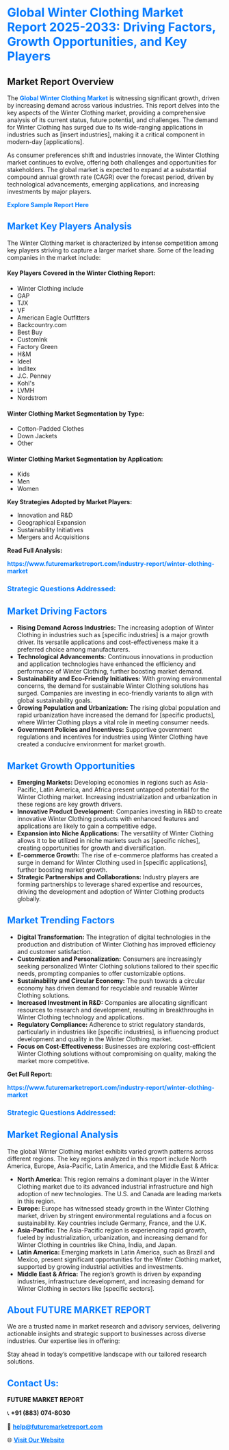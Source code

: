 <h1 style="color: #007BFF;">Global Winter Clothing Market Report 2025-2033: Driving Factors, Growth Opportunities, and Key Players</h1>

<section id="overview">
<h2>Market Report Overview</h2>
<p>The <a href="https://www.futuremarketreport.com/industry-report/winter-clothing-market" style="color: #007BFF; text-decoration: none;"><strong>Global Winter Clothing Market</strong></a> is witnessing significant growth, driven by increasing demand across various industries. This report delves into the key aspects of the Winter Clothing market, providing a comprehensive analysis of its current status, future potential, and challenges. The demand for Winter Clothing has surged due to its wide-ranging applications in industries such as [insert industries], making it a critical component in modern-day [applications].</p>
<p>As consumer preferences shift and industries innovate, the Winter Clothing market continues to evolve, offering both challenges and opportunities for stakeholders. The global market is expected to expand at a substantial compound annual growth rate (CAGR) over the forecast period, driven by technological advancements, emerging applications, and increasing investments by major players.</p>
</section>

<section id="overview">
<p><a href="https://www.futuremarketreport.com/request-sample/reportId=100064" style="color: #007BFF; text-decoration: none;"><strong>Explore Sample Report Here</strong></a></p>
</section>

<section id="key-players">
<h2 style="color: #007BFF;">Market Key Players Analysis</h2>
<p>The Winter Clothing market is characterized by intense competition among key players striving to capture a larger market share. Some of the leading companies in the market include:</p>
<h4>Key Players Covered in the Winter Clothing Report:</h4>
<ul><li>Winter Clothing include</li><li>GAP</li><li>TJX</li><li>VF</li><li>American Eagle Outfitters</li><li>Backcountry.com</li><li>Best Buy</li><li>CustomInk</li><li>Factory Green</li><li>H&amp;M</li><li>Ideel</li><li>Inditex</li><li>J.C. Penney</li><li>Kohl&#039;s</li><li>LVMH</li><li>Nordstrom</li></ul>
<h4>Winter Clothing Market Segmentation by Type:</h4>
<ul><li>Cotton-Padded Clothes</li><li>Down Jackets</li><li>Other</li></ul>

<h4>Winter Clothing Market Segmentation by Application:</h4>
<ul><li>Kids</li><li>Men</li><li>Women</li></ul>
<p><strong>Key Strategies Adopted by Market Players:</strong></p>
<ul>
<li>Innovation and R&D</li>
<li>Geographical Expansion</li>
<li>Sustainability Initiatives</li>
<li>Mergers and Acquisitions</li>
</ul>
</section>

<section>
<p><strong>Read Full Analysis: </strong></p><a href="https://www.futuremarketreport.com/industry-report/winter-clothing-market" style="color: #007BFF; text-decoration: none;"><strong>https://www.futuremarketreport.com/industry-report/winter-clothing-market</strong></a>
<h3 style="color: #007BFF;">Strategic Questions Addressed:</h3>
</section>

<section id="driving-factors">
<h2 style="color: #007BFF;">Market Driving Factors</h2>
<ul>
<li><strong>Rising Demand Across Industries:</strong> The increasing adoption of Winter Clothing in industries such as [specific industries] is a major growth driver. Its versatile applications and cost-effectiveness make it a preferred choice among manufacturers.</li>
<li><strong>Technological Advancements:</strong> Continuous innovations in production and application technologies have enhanced the efficiency and performance of Winter Clothing, further boosting market demand.</li>
<li><strong>Sustainability and Eco-Friendly Initiatives:</strong> With growing environmental concerns, the demand for sustainable Winter Clothing solutions has surged. Companies are investing in eco-friendly variants to align with global sustainability goals.</li>
<li><strong>Growing Population and Urbanization:</strong> The rising global population and rapid urbanization have increased the demand for [specific products], where Winter Clothing plays a vital role in meeting consumer needs.</li>
<li><strong>Government Policies and Incentives:</strong> Supportive government regulations and incentives for industries using Winter Clothing have created a conducive environment for market growth.</li>
</ul>
</section>

<section id="growth-opportunities">
<h2 style="color: #007BFF;">Market Growth Opportunities</h2>
<ul>
<li><strong>Emerging Markets:</strong> Developing economies in regions such as Asia-Pacific, Latin America, and Africa present untapped potential for the Winter Clothing market. Increasing industrialization and urbanization in these regions are key growth drivers.</li>
<li><strong>Innovative Product Development:</strong> Companies investing in R&D to create innovative Winter Clothing products with enhanced features and applications are likely to gain a competitive edge.</li>
<li><strong>Expansion into Niche Applications:</strong> The versatility of Winter Clothing allows it to be utilized in niche markets such as [specific niches], creating opportunities for growth and diversification.</li>
<li><strong>E-commerce Growth:</strong> The rise of e-commerce platforms has created a surge in demand for Winter Clothing used in [specific applications], further boosting market growth.</li>
<li><strong>Strategic Partnerships and Collaborations:</strong> Industry players are forming partnerships to leverage shared expertise and resources, driving the development and adoption of Winter Clothing products globally.</li>
</ul>
</section>

<section id="trending-factors">
<h2 style="color: #007BFF;">Market Trending Factors</h2>
<ul>
<li><strong>Digital Transformation:</strong> The integration of digital technologies in the production and distribution of Winter Clothing has improved efficiency and customer satisfaction.</li>
<li><strong>Customization and Personalization:</strong> Consumers are increasingly seeking personalized Winter Clothing solutions tailored to their specific needs, prompting companies to offer customizable options.</li>
<li><strong>Sustainability and Circular Economy:</strong> The push towards a circular economy has driven demand for recyclable and reusable Winter Clothing solutions.</li>
<li><strong>Increased Investment in R&D:</strong> Companies are allocating significant resources to research and development, resulting in breakthroughs in Winter Clothing technology and applications.</li>
<li><strong>Regulatory Compliance:</strong> Adherence to strict regulatory standards, particularly in industries like [specific industries], is influencing product development and quality in the Winter Clothing market.</li>
<li><strong>Focus on Cost-Effectiveness:</strong> Businesses are exploring cost-efficient Winter Clothing solutions without compromising on quality, making the market more competitive.</li>
</ul>
</section>

<section>
<p><strong>Get Full Report: </strong></p><a href="https://www.futuremarketreport.com/industry-report/winter-clothing-market" style="color: #007BFF; text-decoration: none;"><strong>https://www.futuremarketreport.com/industry-report/winter-clothing-market</strong></a>
<h3 style="color: #007BFF;">Strategic Questions Addressed:</h3>
</section>


<section id="regional-analysis">
<h2 style="color: #007BFF;">Market Regional Analysis</h2>
<p>The global Winter Clothing market exhibits varied growth patterns across different regions. The key regions analyzed in this report include North America, Europe, Asia-Pacific, Latin America, and the Middle East & Africa:</p>
<ul>
<li><strong>North America:</strong> This region remains a dominant player in the Winter Clothing market due to its advanced industrial infrastructure and high adoption of new technologies. The U.S. and Canada are leading markets in this region.</li>
<li><strong>Europe:</strong> Europe has witnessed steady growth in the Winter Clothing market, driven by stringent environmental regulations and a focus on sustainability. Key countries include Germany, France, and the U.K.</li>
<li><strong>Asia-Pacific:</strong> The Asia-Pacific region is experiencing rapid growth, fueled by industrialization, urbanization, and increasing demand for Winter Clothing in countries like China, India, and Japan.</li>
<li><strong>Latin America:</strong> Emerging markets in Latin America, such as Brazil and Mexico, present significant opportunities for the Winter Clothing market, supported by growing industrial activities and investments.</li>
<li><strong>Middle East & Africa:</strong> The region’s growth is driven by expanding industries, infrastructure development, and increasing demand for Winter Clothing in sectors like [specific sectors].</li>
</ul>
</section>

<footer>
<h2 style="color: #007BFF;">About FUTURE MARKET REPORT</h2>
<p>We are a trusted name in market research and advisory services, delivering actionable insights and strategic support to businesses across diverse industries. Our expertise lies in offering:</p>

<p>Stay ahead in today’s competitive landscape with our tailored research solutions.</p>

<h2 style="color: #007BFF;">Contact Us:</h2>
<p><strong>FUTURE MARKET REPORT</strong></p>
<p>📞 <strong>+91 (883) 074-8030</strong></p>
<p>📧 <strong><a href="mailto:help@futuremarketreport.com" style="color: #007BFF;">help@futuremarketreport.com</a></strong></p>
<p>🌐 <strong><a href="https://www.futuremarketreport.com/" style="color: #007BFF;">Visit Our Website</a></strong></p>
</footer>